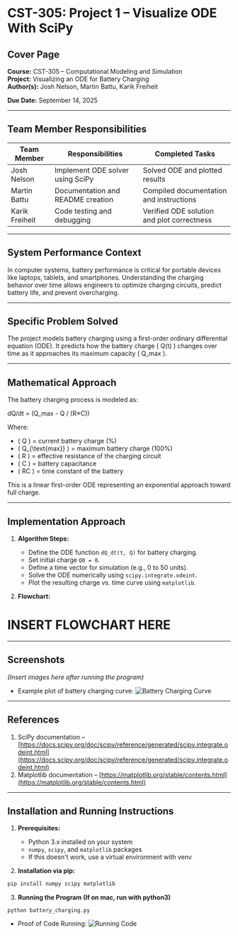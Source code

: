# CST-305: Project 1 – Visualize ODE With SciPy

## Cover Page
**Course:** CST-305 – Computational Modeling and Simulation  
**Project:** Visualizing an ODE for Battery Charging  
**Author(s):** Josh Nelson, Martin Battu, Karik Freiheit

**Due Date:** September 14, 2025

---

## Team Member Responsibilities
| Team Member | Responsibilities | Completed Tasks |
|-------------|-----------------|----------------|
| Josh Nelson      | Implement ODE solver using SciPy | Solved ODE and plotted results |
| Martin Battu      | Documentation and README creation | Compiled documentation and instructions |
| Karik Freiheit      | Code testing and debugging | Verified ODE solution and plot correctness |

---

## System Performance Context
In computer systems, battery performance is critical for portable devices like laptops, tablets, and smartphones. Understanding the charging behavior over time allows engineers to optimize charging circuits, predict battery life, and prevent overcharging.

---

## Specific Problem Solved
The project models battery charging using a first-order ordinary differential equation (ODE). It predicts how the battery charge \( Q(t) \) changes over time as it approaches its maximum capacity \( Q_max \).

---

## Mathematical Approach
The battery charging process is modeled as:  

dQ/dt = (Q_max - Q / (R*C))

Where:  
- \( Q \) = current battery charge (%)  
- \( Q_{\text{max}} \) = maximum battery charge (100%)  
- \( R \) = effective resistance of the charging circuit  
- \( C \) = battery capacitance  
- \( RC \) = time constant of the battery  

This is a linear first-order ODE representing an exponential approach toward full charge.

---

## Implementation Approach
1. **Algorithm Steps:**  
   - Define the ODE function `dQ_dt(t, Q)` for battery charging.  
   - Set initial charge `Q0 = 0`.  
   - Define a time vector for simulation (e.g., 0 to 50 units).  
   - Solve the ODE numerically using `scipy.integrate.odeint`.  
   - Plot the resulting charge vs. time curve using `matplotlib`.

2. **Flowchart:**
# INSERT FLOWCHART HERE


---

## Screenshots
*(Insert images here after running the program)*  

- Example plot of battery charging curve:
![Battery Charging Curve](CST-305/Proj1/battery_charging_curve.png)  

---

## References
1. SciPy documentation – [https://docs.scipy.org/doc/scipy/reference/generated/scipy.integrate.odeint.html](https://docs.scipy.org/doc/scipy/reference/generated/scipy.integrate.odeint.html)  
2. Matplotlib documentation – [https://matplotlib.org/stable/contents.html](https://matplotlib.org/stable/contents.html)  

---

## Installation and Running Instructions

1. **Prerequisites:**  
   - Python 3.x installed on your system  
   - `numpy`, `scipy`, and `matplotlib` packages  
   - If this doesn't work, use a virtual environment with venv

2. **Installation via pip:**
```bash
pip install numpy scipy matplotlib
```
3. **Running the Program (If on mac, run with python3)**
```
python battery_charging.py
```

- Proof of Code Running:
![Running Code](CST-305/Proj1/running_code.png)  


